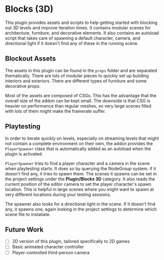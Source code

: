 # Blocks (3D)

This plugin provides assets and scripts to help getting started with
blocking out 3D levels and improve iteration times. It contains modular
scenes for architecture, furniture, and decorative elements. It also contains
an autoload script that takes care of spawning a default character, camera,
and directional light if it doesn't find any of these in the running scene.

## Blockout Assets

The assets in this plugin can be found in the `props` folder and are separated
thematically. There are lots of modular pieces to quickly set up building
interiors and exteriors. There are different types of furniture and some
decorative props.

Most of the assets are composed of CSGs. This has the advantage that the
overall size of the addon can be kept small. The downside is that CSG is
heavier on performance than regular meshes, so very large scenes filled
with lots of them might make the framerate suffer.

## Playtesting

In order to iterate quickly on levels, especially on streaming levels
that might not contain a complete environment on their own, the addon
provides the `PlayerSpawner` class that is automatically added as an
autoload when the plugin is activated.

`PlayerSpawner` tries to find a player character and a camera in the
scene when playtesting starts. It does so by querying the NodeGroup
system. if it doesn't find any, it tries to spawn them. The scenes it
spawns can be set in the project settings under the **Plugin/Blocks 3D**
category. It also reads the current position of the editor camera to
set the player character's spawn location. This is helpful in large
scenes where you might want to spawn at very different locations during
your testing sessions.

The spawner also looks for a directional light in the scene. If it
doesn't find any, it spawns one, again looking in the project settings
to determine which scene file to instatiate.

## Future Work

- [ ] 2D version of this plugin, tailored specifically to 2D games
- [ ] Basic animated character controller
- [ ] Player-controlled third-person camera
